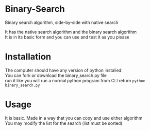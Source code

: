 # Binary-Search
Binary search algorithm, side-by-side with native search  

It has the native search algorithm and the binary search algorithm  
It is in its basic form and you can use and test it as you please  

# Installation
The computer should have any version of python installed  
You can fork or download the binary_search.py file  
run it like you will run a normal python program from CLI  return
`python binary_search.py`

# Usage
It is basic. Made in a way that you can copy and use either algorithm  
You may modify the list for the search (list must be sorted)  
